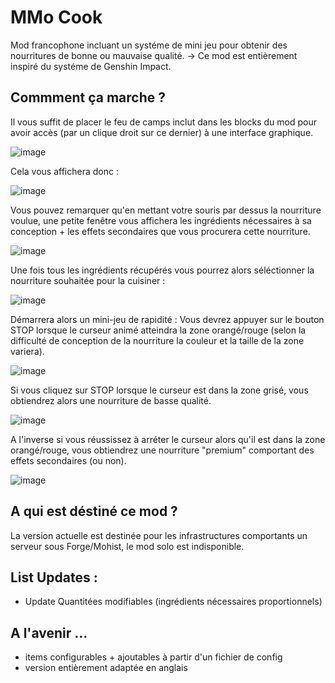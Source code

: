 # MMo Cook

Mod francophone incluant un systéme de mini jeu pour obtenir des nourritures de bonne ou mauvaise qualité.
-> Ce mod est entièrement inspiré du systéme de Genshin Impact.

## Commment ça marche ?

Il vous suffit de placer le feu de camps inclut dans les blocks du mod pour avoir accès (par un clique droit sur ce dernier) à une interface graphique.

![image](https://user-images.githubusercontent.com/73279480/148133988-b050dbe8-6285-475b-b373-b4f374a24418.png)

Cela vous affichera donc :

![image](https://user-images.githubusercontent.com/73279480/148655813-a4f8f95e-76fd-4a85-b3b5-01edb4109ae5.png)

Vous pouvez remarquer qu'en mettant votre souris par dessus la nourriture voulue, une petite fenêtre vous affichera les ingrédients nécessaires à sa conception + les effets secondaires que vous procurera cette nourriture.

![image](https://user-images.githubusercontent.com/73279480/148655838-933b6de6-ed0f-4293-b84b-a2037e891fea.png)

Une fois tous les ingrédients récupérés vous pourrez alors séléctionner la nourriture souhaitée pour la cuisiner :

![image](https://user-images.githubusercontent.com/73279480/148655878-91ffe7c9-19fd-48e5-b32d-e6400568af66.png)

Démarrera alors un mini-jeu de rapidité :
Vous devrez appuyer sur le bouton STOP lorsque le curseur animé atteindra la zone orangé/rouge (selon la difficulté de conception de la nourriture la couleur et la taille de la zone variera).

![image](https://user-images.githubusercontent.com/73279480/147995700-0b537112-8e99-401c-8d0d-82c0a6d361a7.png)


Si vous cliquez sur STOP lorsque le curseur est dans la zone grisé, vous obtiendrez alors une nourriture de basse qualité.

![image](https://user-images.githubusercontent.com/73279480/147995789-afd76aed-3783-4fd5-96a4-cbbc325a41a6.png)

A l'inverse si vous réussissez à arréter le curseur alors qu'il est dans la zone orangé/rouge, vous obtiendrez une nourriture "premium" comportant des effets secondaires (ou non).

![image](https://user-images.githubusercontent.com/73279480/147996113-839847c9-7bab-4841-9010-b1619c933bb9.png)

## A qui est déstiné ce mod ?

La version actuelle est destinée pour les infrastructures comportants un serveur sous Forge/Mohist, le mod solo est indisponible.

## List Updates :

- Update Quantitées modifiables (ingrédients nécessaires proportionnels)


## A l'avenir ...

- items configurables + ajoutables à partir d'un fichier de config
- version entièrement adaptée en anglais
